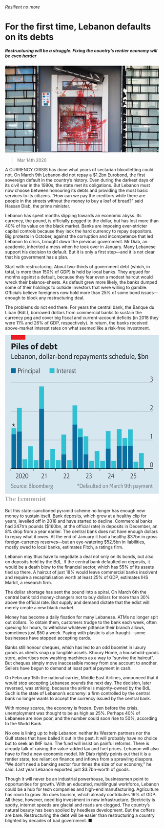 ###### Resilient no more

# For the first time, Lebanon defaults on its debts 

##### Restructuring will be a struggle. Fixing the country’s rentier economy will be even harder 

![image](images/20200314_MAP004_0.jpg) 

> Mar 14th 2020 

A  CURRENCY CRISIS has done what years of sectarian bloodletting could not. On March 9th Lebanon did not repay a $1.2bn Eurobond, the first sovereign default in the country’s history. Even during the darkest days of its civil war in the 1980s, the state met its obligations. But Lebanon must now choose between honouring its debts and providing the most basic services to its citizens. “How can we pay the creditors while there are people in the streets without the money to buy a loaf of bread?” said Hassan Diab, the prime minister.

Lebanon has spent months slipping towards an economic abyss. Its currency, the pound, is officially pegged to the dollar, but has lost more than 40% of its value on the black market. Banks are imposing ever-stricter capital controls because they lack the hard currency to repay depositors. Big protests in October, against the corruption and incompetence that led Lebanon to crisis, brought down the previous government. Mr Diab, an academic, inherited a mess when he took over in January. Many Lebanese support his decision to default. But it is only a first step—and it is not clear that his government has a plan.


Start with restructuring. About two-thirds of government debt (which, in total, is more than 150% of GDP) is held by local banks. They argued for months against a default, because they fear even a modest haircut would wreck their balance-sheets. As default grew more likely, the banks dumped some of their holdings to outside investors that were willing to gamble. Officials believe foreigners now hold more than 25% of some bond issues—enough to block any restructuring deal.

The problems do not end there. For years the central bank, the Banque du Liban (BdL), borrowed dollars from commercial banks to sustain the currency peg and cover big fiscal and current-account deficits (in 2018 they were 11% and 26% of GDP, respectively). In return, the banks received above-market interest rates on what seemed like a risk-free investment.

![image](images/20200314_MAC609.png) 


But this state-sanctioned pyramid scheme no longer has enough new money to sustain itself. Bank deposits, which grew at a healthy clip for years, levelled off in 2018 and have started to decline. Commercial banks had 247trn pounds ($160bn, at the official rate) in deposits in December, an 8% drop from a year earlier. The central bank does not have enough dollars to repay what it owes. At the end of January it had a healthy $37bn in gross foreign-currency reserves—but an eye-watering $52.5bn in liabilities, mostly owed to local banks, estimates Fitch, a ratings firm.

Lebanon may thus have to negotiate a deal not only on its bonds, but also on deposits held by the BdL. If the central bank defaulted on deposits, it would be a death blow to the financial sector, which has 55% of its assets tied up there. A haircut of just 18% would leave commercial banks insolvent and require a recapitalisation worth at least 25% of GDP, estimates IHS Markit, a research firm.

The dollar shortage has sent the pound into a spiral. On March 6th the central bank told money-changers not to buy dollars for more than 30% above the official rate. But supply and demand dictate that the edict will merely create a new black market.

Money has become a daily fixation for many Lebanese. ATMs no longer spit out dollars. To obtain them, customers trudge to the bank each week, often queuing for hours, to withdraw whatever pittance their branch allows, sometimes just $50 a week. Paying with plastic is also fraught—some businesses have stopped accepting cards.

Banks still honour cheques, which has led to an odd boomlet in luxury goods as clients snap up tangible assets. Khoury Home, a household-goods store, advertises new washing machines as a way to “survive the haircut”. But cheques simply move inaccessible money from one account to another. Sellers have begun to demand at least partial payment in cash.

On February 15th the national carrier, Middle East Airlines, announced that it would stop accepting Lebanese pounds the next day. The decision, later reversed, was striking, because the airline is majority-owned by the BdL. Such is the state of Lebanon’s economy: a firm controlled by the central bank no longer wants to accept the currency issued by the central bank.

With money scarce, the economy is frozen. Even before the crisis, unemployment was thought to be as high as 25%. Perhaps 40% of Lebanese are now poor, and the number could soon rise to 50%, according to the World Bank.

No one is lining up to help Lebanon: neither its Western partners nor the Gulf states that have bailed it out in the past. It will probably have no choice but to seek an IMF loan. The fund will insist on painful reforms. There is already talk of raising the value-added tax and fuel prices. Lebanon will also have to find a new economic model. Mr Diab rightly points out that it is a rentier state, too reliant on finance and inflows from a sprawling diaspora. “We don’t need a banking sector four times the size of our economy,” he said. Last year Lebanon exported just $3.7bn-worth of goods.

Though it will never be an industrial powerhouse, businessmen point to opportunities for growth. With an educated, multilingual workforce, Lebanon could be a hub for tech companies and high-end manufacturing. Agriculture has room to grow. So does tourism, which already contributes 19% of GDP. All these, however, need big investment in new infrastructure. Electricity is spotty, internet speeds are glacial and roads are clogged. The country’s natural beauty has been spoiled by heedless development. But the coffers are bare. Restructuring the debt will be easier than restructuring a country blighted by decades of bad government. ■

